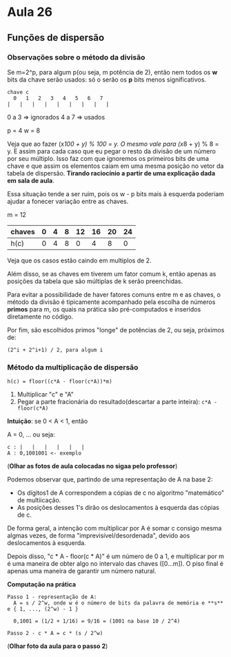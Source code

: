 # Aula 26

## Funções de dispersão

### Observações sobre o método da divisão

Se m=2^p, para algum p(ou seja, m potência de 2), então nem todos os **w** bits da chave serão usados: só o serão os **p** bits menos significativos.

```
chave c
  0   1   2   3   4   5   6   7
|   |   |   |   |   |   |   |   |
```

0 a 3 => ignorados
4 a 7 => usados

p = 4
w = 8

Veja que ao fazer (x*100 + y) % 100 = y. O mesmo vale para (x*8 + y) % 8 = y. E assim para cada caso que eu pegar o resto da divisão de um número por seu múltiplo. Isso faz com que ignoremos os primeiros bits de uma chave e que assim os elementos caiam em uma mesma posição no vetor da tabela de dispersão. **Tirando raciocínio a partir de uma explicação dada em sala de aula**.

Essa situação tende a ser ruim, pois os w - p bits mais à esquerda poderiam ajudar a fonecer variação entre as chaves.

m = 12

| chaves | 0 | 4 | 8 | 12 | 16 | 20 | 24 |
|------- |---|---|----|---|----|----|----|
|  h(c)  | 0 | 4 | 8  | 0 | 4  | 8  | 0  |

Veja que os casos estão caindo em multiplos de 2.

Além disso, se as chaves em tiverem um fator comum k, então apenas as posições da tabela que são múltiplas de k serão preenchidas.

Para evitar a possibilidade de haver fatores comuns entre m e as chaves, o método da divisão é tipicamente acompanhado pela  escolha de números **primos** para m, os quais na prática são pré-computados e inseridos diretamente no código.

Por fim, são escolhidos primos "longe" de potências de 2, ou seja, próximos de:

```
(2^i + 2^i+1) / 2, para algum i
```

### Método da multiplicação de dispersão

```
h(c) = floor((c*A - floor(c*A))*m)
```

1. Multiplicar "c" e "A"
2. Pegar a parte fracionária do resultado(descartar a parte inteira): `c*A - floor(c*A)`

**Intuição**: se 0 < A < 1, então

A = 0, ... ou seja:

```
c : |   |   |   |   |   |
A : 0,1001001 <- exemplo
```

(**Olhar as fotos de aula colocadas no sigaa pelo professor**)

Podemos observar que, partindo de uma representação de A na base 2:

* Os dígitos1 de A correspondem a cópias de c no algoritmo "matemático" de multiicação.
* As posições desses 1's dirão os deslocamentos à esquerda das cópias de c.

De forma geral, a intenção com multiplicar por A é somar c consigo mesma algmas vezes, de forma "imprevisível/desordenada", devido aos deslocamentos à esquerda.

Depois disso, "c * A - floor(c * A)" é um número de 0 a 1, e multiplicar por m é uma maneira de obter algo no intervalo das chaves ([0...m]). O piso final é apenas uma maneira de garantir um número natural.

**Computação na prática**

```
Passo 1 - representação de A:
  A = s / 2^w, onde w é o número de bits da palavra de memória e **s** e { 1, ..., (2^w) - 1 }

  0,1001 = (1/2 + 1/16) = 9/16 = (1001 na base 10 / 2^4)

Passo 2 - c * A = c * (s / 2^w)
```

(**Olhar foto da aula para o passo 2**)


